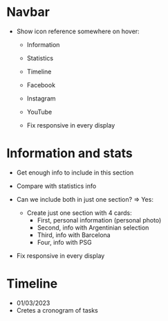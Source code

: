 # Navbar

- Show icon reference somewhere on hover:
  - Information
  - Statistics
  - Timeline
  - Facebook
  - Instagram
  - YouTube

  - Fix responsive in every display

# Information and stats

- Get enough info to include in this section
- Compare with statistics info
- Can we include both in just one section? => Yes:
  - Create just one section with 4 cards:
    - First, personal information (personal photo)
    - Second, info with Argentinian selection
    - Third, info with Barcelona
    - Four, info with PSG

- Fix responsive in every display

# Timeline

- 01/03/2023
- Cretes a cronogram of tasks